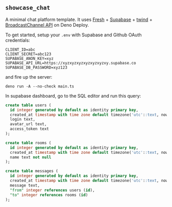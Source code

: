 ## `showcase_chat`

A minimal chat platform template. It uses [Fresh](https://fresh.deno.dev) +
[Supabase](https://supabase.io) + [twind](https://twind.dev) +
[BroadcastChannel API](https://developer.mozilla.org/en-US/docs/Web/API/Broadcast_Channel_API)
on Deno Deploy.

To get started, setup your `.env` with Supabase and Github OAuth credentials:

```
CLIENT_ID=abc
CLIENT_SECRET=abc123
SUPABASE_ANON_KEY=xyz
SUPABASE_API_URL=https://xyzxyzxyzxyzxyzxyzxy.supabase.co
SUPABASE_DB_PASSWORD=xyz123
```

and fire up the server:

```
deno run -A --no-check main.ts
```

In supabase dashboard, go to the SQL editor and run this query:

```sql
create table users (
  id integer generated by default as identity primary key,
  created_at timestamp with time zone default timezone('utc'::text, now()) not null,
  login text,
  avatar_url text,
  access_token text
);

create table rooms (
  id integer generated by default as identity primary key,
  created_at timestamp with time zone default timezone('utc'::text, now()) not null,
  name text not null
);

create table messages (
  id integer generated by default as identity primary key,
  created_at timestamp with time zone default timezone('utc'::text, now()) not null,
  message text,
  "from" integer references users (id),
  "to" integer references rooms (id)
);
```
